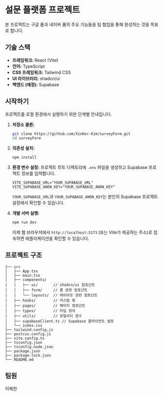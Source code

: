 # 설문 플랫폼 프로젝트

본 프로젝트는 구글 폼과 네이버 폼의 주요 기능들을 팀 협업을 통해 완성하는 것을 목표로 합니다.

## 기술 스택

-   **프레임워크:** React (Vite)
-   **언어:** TypeScript
-   **CSS 프레임워크:** Tailwind CSS
-   **UI 라이브러리:** shadcn/ui
-   **백엔드 (예정):** Supabase

## 시작하기

프로젝트를 로컬 환경에서 실행하기 위한 단계별 안내입니다.

1.  **저장소 클론:**

    ```bash
    git clone https://github.com/XinKer-Kim/surveyForm.git
    cd surveyForm
    ```

2.  **의존성 설치:**

    ```bash
    npm install
    ```

3.  **환경 변수 설정:**
    프로젝트 루트 디렉토리에 `.env` 파일을 생성하고 Supabase 프로젝트 정보를 입력합니다.

    ```
    VITE_SUPABASE_URL="YOUR_SUPABASE_URL"
    VITE_SUPABASE_ANON_KEY="YOUR_SUPABASE_ANON_KEY"
    ```

    `YOUR_SUPABASE_URL`과 `YOUR_SUPABASE_ANON_KEY`는 본인의 Supabase 프로젝트 설정에서 확인할 수 있습니다.

4.  **개발 서버 실행:**

    ```bash
    npm run dev
    ```

    이제 웹 브라우저에서 `http://localhost:5173` (또는 Vite가 제공하는 주소)로 접속하면 애플리케이션을 확인할 수 있습니다.

## 프로젝트 구조

```
├── src
│   ├── App.tsx
│   ├── main.tsx
│   ├── components/
│   │   ├── ui/       // shadcn/ui 컴포넌트
│   │   ├── form/     // 폼 관련 컴포넌트
│   │   └── layouts/  // 레이아웃 관련 컴포넌트
│   ├── hooks/        // 커스텀 훅
│   ├── pages/        // 페이지 컴포넌트
│   ├── types/        // 타입 정의
│   ├── utils/        // 유틸리티 함수
│   ├── supabaseClient.ts // Supabase 클라이언트 설정
│   └── index.css
├── tailwind.config.js
├── postcss.config.js
├── vite.config.ts
├── tsconfig.json
├── tsconfig.node.json
├── package.json
├── package-lock.json
└── README.md
```

## 팀원

이해찬
